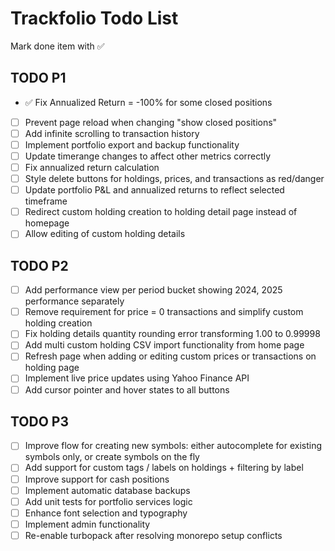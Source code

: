 # Trackfolio Todo List
Mark done item with ✅

## TODO P1
- ✅ Fix Annualized Return = -100% for some closed positions
- [ ] Prevent page reload when changing "show closed positions"
- [ ] Add infinite scrolling to transaction history
- [ ] Implement portfolio export and backup functionality
- [ ] Update timerange changes to affect other metrics correctly
- [ ] Fix annualized return calculation
- [ ] Style delete buttons for holdings, prices, and transactions as red/danger
- [ ] Update portfolio P&L and annualized returns to reflect selected timeframe
- [ ] Redirect custom holding creation to holding detail page instead of homepage
- [ ] Allow editing of custom holding details

## TODO P2
- [ ] Add performance view per period bucket showing 2024, 2025 performance separately
- [ ] Remove requirement for price = 0 transactions and simplify custom holding creation
- [ ] Fix holding details quantity rounding error transforming 1.00 to 0.99998
- [ ] Add multi custom holding CSV import functionality from home page
- [ ] Refresh page when adding or editing custom prices or transactions on holding page
- [ ] Implement live price updates using Yahoo Finance API
- [ ] Add cursor pointer and hover states to all buttons

## TODO P3
- [ ] Improve flow for creating new symbols: either autocomplete for existing symbols only, or create symbols on the fly
- [ ] Add support for custom tags / labels on holdings + filtering by label
- [ ] Improve support for cash positions
- [ ] Implement automatic database backups
- [ ] Add unit tests for portfolio services logic
- [ ] Enhance font selection and typography
- [ ] Implement admin functionality
- [ ] Re-enable turbopack after resolving monorepo setup conflicts
